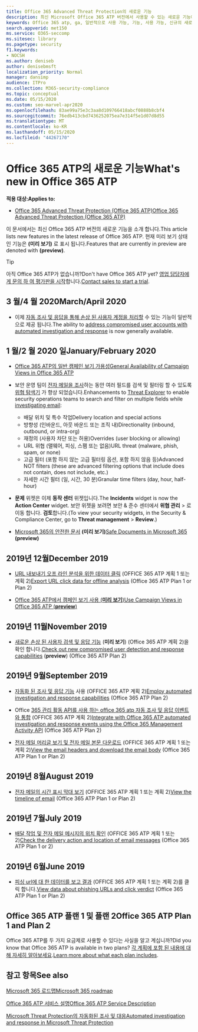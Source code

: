```yaml
---
title: Office 365 Advanced Threat Protection의 새로운 기능
description: 최신 Microsoft Office 365 ATP 버전에서 사용할 수 있는 새로운 기능에 대해 알아봅니다.
keywords: Office 365 atp, ga, 일반적으로 사용 가능, 기능, 사용 가능, 신규의 새로운 기능
search.appverid: met150
ms.service: O365-seccomp
ms.sitesec: library
ms.pagetype: security
f1.keywords:
- NOCSH
ms.author: deniseb
author: denisebmsft
localization_priority: Normal
manager: dansimp
audience: ITPro
ms.collection: M365-security-compliance
ms.topic: conceptual
ms.date: 05/15/2020
ms.custom: seo-marvel-apr2020
ms.openlocfilehash: 83ae99a75e3c3aa8d109766418abcf0888b8cbf4
ms.sourcegitcommit: 76edb413cbd7436252075ea7e314f5e1d07d8d55
ms.translationtype: MT
ms.contentlocale: ko-KR
ms.lasthandoff: 05/15/2020
ms.locfileid: "44267170"
---
```

# <a name="whats-new-in-office-365-atp"></a><span data-ttu-id="08885-104">Office 365 ATP의 새로운 기능</span><span class="sxs-lookup"><span data-stu-id="08885-104">What's new in Office 365 ATP</span></span>

<span data-ttu-id="08885-105">**적용 대상:**</span><span class="sxs-lookup"><span data-stu-id="08885-105">**Applies to:**</span></span>

- [<span data-ttu-id="08885-106">Office 365 Advanced Threat Protection (Office 365 ATP)</span><span class="sxs-lookup"><span data-stu-id="08885-106">Office 365 Advanced Threat Protection (Office 365 ATP)</span></span>](office-365-atp.md)

<span data-ttu-id="08885-107">이 문서에서는 최신 Office 365 ATP 버전의 새로운 기능을 소개 합니다.</span><span class="sxs-lookup"><span data-stu-id="08885-107">This article lists new features in the latest release of Office 365 ATP.</span></span> <span data-ttu-id="08885-108">현재 미리 보기 상태인 기능은 **(미리 보기)** 로 표시 됩니다.</span><span class="sxs-lookup"><span data-stu-id="08885-108">Features that are currently in preview are denoted with **(preview)**.</span></span>

> [!TIP]
> <span data-ttu-id="08885-109">아직 Office 365 ATP가 없습니까?</span><span class="sxs-lookup"><span data-stu-id="08885-109">Don't have Office 365 ATP yet?</span></span> <span data-ttu-id="08885-110">[영업 담당자에 게 문의 하 여 평가판을 시작](https://go.microsoft.com/fwlink/p/?LinkId=518644)합니다.</span><span class="sxs-lookup"><span data-stu-id="08885-110">[Contact sales to start a trial](https://go.microsoft.com/fwlink/p/?LinkId=518644).</span></span>

## <a name="marchapril-2020"></a><span data-ttu-id="08885-111">3 월/4 월 2020</span><span class="sxs-lookup"><span data-stu-id="08885-111">March/April 2020</span></span>

- <span data-ttu-id="08885-112">이제 [자동 조사 및 응답을 통해 손상 된 사용자 계정을 처리할](https://docs.microsoft.com/microsoft-365/security/office-365-security/address-compromised-users-quickly?view=o365-worldwide) 수 있는 기능이 일반적으로 제공 됩니다.</span><span class="sxs-lookup"><span data-stu-id="08885-112">The ability to [address compromised user accounts with automated investigation and response](https://docs.microsoft.com/microsoft-365/security/office-365-security/address-compromised-users-quickly?view=o365-worldwide) is now generally available.</span></span>

## <a name="januaryfebruary-2020"></a><span data-ttu-id="08885-113">1 월/2 월 2020 일</span><span class="sxs-lookup"><span data-stu-id="08885-113">January/February 2020</span></span>

- [<span data-ttu-id="08885-114">Office 365 ATP의 일반 캠페인 보기 가용성</span><span class="sxs-lookup"><span data-stu-id="08885-114">General Availability of Campaign Views in Office 365 ATP</span></span>](campaigns.md)
- <span data-ttu-id="08885-115">보안 운영 팀이 [전자 메일을 조사](investigate-malicious-email-that-was-delivered.md)하는 동안 여러 필드를 검색 및 필터링 할 수 있도록 [위협 탐색기](threat-explorer.md) 가 향상 되었습니다.</span><span class="sxs-lookup"><span data-stu-id="08885-115">Enhancements to [Threat Explorer](threat-explorer.md) to enable security operations teams to search and filter on multiple fields while [investigating email](investigate-malicious-email-that-was-delivered.md):</span></span>
    - <span data-ttu-id="08885-116">배달 위치 및 특수 작업</span><span class="sxs-lookup"><span data-stu-id="08885-116">Delivery location and special actions</span></span>
    - <span data-ttu-id="08885-117">방향성 (인바운드, 아웃 바운드 또는 조직 내)</span><span class="sxs-lookup"><span data-stu-id="08885-117">Directionality (inbound, outbound, or intra-org)</span></span>
    - <span data-ttu-id="08885-118">재정의 (사용자 차단 또는 허용)</span><span class="sxs-lookup"><span data-stu-id="08885-118">Overrides (user blocking or allowing)</span></span>
    - <span data-ttu-id="08885-119">URL 위협 (맬웨어, 피싱, 스팸 또는 없음)</span><span class="sxs-lookup"><span data-stu-id="08885-119">URL threat (malware, phish, spam, or none)</span></span>
    - <span data-ttu-id="08885-120">고급 필터 (포함 하지 않는 고급 필터링 옵션, 포함 하지 않음 등)</span><span class="sxs-lookup"><span data-stu-id="08885-120">Advanced NOT filters (these are advanced filtering options that include does not contain, does not include, etc.)</span></span>
    - <span data-ttu-id="08885-121">자세한 시간 필터 (일, 시간, 30 분)</span><span class="sxs-lookup"><span data-stu-id="08885-121">Granular time filters (day, hour, half-hour)</span></span> 

- <span data-ttu-id="08885-122">**문제** 위젯은 이제 **동작 센터** 위젯입니다.</span><span class="sxs-lookup"><span data-stu-id="08885-122">The **Incidents** widget is now the **Action Center** widget.</span></span> <span data-ttu-id="08885-123">보안 위젯을 보려면 보안 & 준수 센터에서 **위협 관리**  >  로 이동 합니다. **검토**합니다.</span><span class="sxs-lookup"><span data-stu-id="08885-123">(To view your security widgets, in the Security & Compliance Center, go to **Threat management** > **Review**.)</span></span>

- <span data-ttu-id="08885-124">[Microsoft 365의 안전한 문서](https://docs.microsoft.com/microsoft-365/security/office-365-security/safe-docs) **(미리 보기)**</span><span class="sxs-lookup"><span data-stu-id="08885-124">[Safe Documents in Microsoft 365](https://docs.microsoft.com/microsoft-365/security/office-365-security/safe-docs) **(preview)**</span></span>

## <a name="december-2019"></a><span data-ttu-id="08885-125">2019년 12월</span><span class="sxs-lookup"><span data-stu-id="08885-125">December 2019</span></span>

- <span data-ttu-id="08885-126">[URL 내보내기 오프 라인 분석을 위한 데이터 클릭](threat-explorer.md#new-features-in-threat-explorer-and-real-time-detections) (OFFICE 365 ATP 계획 1 또는 계획 2)</span><span class="sxs-lookup"><span data-stu-id="08885-126">[Export URL click data for offline analysis](threat-explorer.md#new-features-in-threat-explorer-and-real-time-detections) (Office 365 ATP Plan 1 or Plan 2)</span></span>

- [<span data-ttu-id="08885-127">Office 365 ATP에서 캠페인 보기 사용 (**미리 보기**)</span><span class="sxs-lookup"><span data-stu-id="08885-127">Use Campaign Views in Office 365 ATP (**preview**)</span></span>](campaigns.md)

## <a name="november-2019"></a><span data-ttu-id="08885-128">2019년 11월</span><span class="sxs-lookup"><span data-stu-id="08885-128">November 2019</span></span>

- <span data-ttu-id="08885-129">[새로운 손상 된 사용자 검색 및 응답 기능](address-compromised-users-quickly.md) (**미리 보기**) (Office 365 ATP 계획 2)을 확인 합니다.</span><span class="sxs-lookup"><span data-stu-id="08885-129">[Check out new compromised user detection and response capabilities](address-compromised-users-quickly.md) (**preview**) (Office 365 ATP Plan 2)</span></span>

## <a name="september-2019"></a><span data-ttu-id="08885-130">2019년 9월</span><span class="sxs-lookup"><span data-stu-id="08885-130">September 2019</span></span>

- <span data-ttu-id="08885-131">[자동화 된 조사 및 응답 기능](automated-investigation-response-office.md) 사용 (OFFICE 365 ATP 계획 2)</span><span class="sxs-lookup"><span data-stu-id="08885-131">[Employ automated investigation and response capabilities](automated-investigation-response-office.md) (Office 365 ATP Plan 2)</span></span>

- <span data-ttu-id="08885-132">Office [365 관리 활동 API를 사용 하는 office 365 atp 자동 조사 및 응답 이벤트와 통합](https://docs.microsoft.com/office/office-365-management-api/office-365-management-activity-api-schema#office-365-advanced-threat-protection-and-threat-investigation-and-response-schema) (OFFICE 365 ATP 계획 2)</span><span class="sxs-lookup"><span data-stu-id="08885-132">[Integrate with Office 365 ATP automated investigation and response events using the Office 365 Management Activity API](https://docs.microsoft.com/office/office-365-management-api/office-365-management-activity-api-schema#office-365-advanced-threat-protection-and-threat-investigation-and-response-schema) (Office 365 ATP Plan 2)</span></span>

- <span data-ttu-id="08885-133">[전자 메일 머리글 보기 및 전자 메일 본문 다운로드](investigate-malicious-email-that-was-delivered.md) (OFFICE 365 ATP 계획 1 또는 계획 2)</span><span class="sxs-lookup"><span data-stu-id="08885-133">[View the email headers and download the email body](investigate-malicious-email-that-was-delivered.md) (Office 365 ATP Plan 1 or Plan 2)</span></span>

## <a name="august-2019"></a><span data-ttu-id="08885-134">2019년 8월</span><span class="sxs-lookup"><span data-stu-id="08885-134">August 2019</span></span>

- <span data-ttu-id="08885-135">[전자 메일의 시간 표시 막대 보기](investigate-malicious-email-that-was-delivered.md#view-the-timeline-of-your-email) (OFFICE 365 ATP 계획 1 또는 계획 2)</span><span class="sxs-lookup"><span data-stu-id="08885-135">[View the timeline of email](investigate-malicious-email-that-was-delivered.md#view-the-timeline-of-your-email) (Office 365 ATP Plan 1 or Plan 2)</span></span>

## <a name="july-2019"></a><span data-ttu-id="08885-136">2019년 7월</span><span class="sxs-lookup"><span data-stu-id="08885-136">July 2019</span></span>

- <span data-ttu-id="08885-137">[배달 작업 및 전자 메일 메시지의 위치 확인](investigate-malicious-email-that-was-delivered.md#check-the-delivery-action-and-location) (OFFICE 365 ATP 계획 1 또는 2)</span><span class="sxs-lookup"><span data-stu-id="08885-137">[Check the delivery action and location of email messages](investigate-malicious-email-that-was-delivered.md#check-the-delivery-action-and-location) (Office 365 ATP Plan 1 or 2)</span></span>

## <a name="june-2019"></a><span data-ttu-id="08885-138">2019년 6월</span><span class="sxs-lookup"><span data-stu-id="08885-138">June 2019</span></span>

- <span data-ttu-id="08885-139">[피싱 url에 대 한 데이터를 보고 결과](threat-explorer.md#view-data-about-phishing-urls-and-click-verdict) (OFFICE 365 ATP 계획 1 또는 계획 2)를 클릭 합니다.</span><span class="sxs-lookup"><span data-stu-id="08885-139">[View data about phishing URLs and click verdict](threat-explorer.md#view-data-about-phishing-urls-and-click-verdict) (Office 365 ATP Plan 1 or Plan 2)</span></span>

## <a name="office-365-atp-plan-1-and-plan-2"></a><span data-ttu-id="08885-140">Office 365 ATP 플랜 1 및 플랜 2</span><span class="sxs-lookup"><span data-stu-id="08885-140">Office 365 ATP Plan 1 and Plan 2</span></span>

<span data-ttu-id="08885-141">Office 365 ATP를 두 가지 요금제로 사용할 수 있다는 사실을 알고 계십니까?</span><span class="sxs-lookup"><span data-stu-id="08885-141">Did you know that Office 365 ATP is available in two plans?</span></span> <span data-ttu-id="08885-142">[각 계획에 포함 된 내용에 대해 자세히 알아보세요](office-365-atp.md#office-365-atp-plan-1-and-plan-2).</span><span class="sxs-lookup"><span data-stu-id="08885-142">[Learn more about what each plan includes](office-365-atp.md#office-365-atp-plan-1-and-plan-2).</span></span>

## <a name="see-also"></a><span data-ttu-id="08885-143">참고 항목</span><span class="sxs-lookup"><span data-stu-id="08885-143">See also</span></span>

[<span data-ttu-id="08885-144">Microsoft 365 로드맵</span><span class="sxs-lookup"><span data-stu-id="08885-144">Microsoft 365 roadmap</span></span>](https://www.microsoft.com/microsoft-365/roadmap)

[<span data-ttu-id="08885-145">Office 365 ATP 서비스 설명</span><span class="sxs-lookup"><span data-stu-id="08885-145">Office 365 ATP Service Description</span></span>](https://docs.microsoft.com/office365/servicedescriptions/office-365-advanced-threat-protection-service-description)

[<span data-ttu-id="08885-146">Microsoft Threat Protection의 자동화된 조사 및 대응</span><span class="sxs-lookup"><span data-stu-id="08885-146">Automated investigation and response in Microsoft Threat Protection</span></span>](https://docs.microsoft.com/microsoft-365/security/mtp/mtp-autoir)
